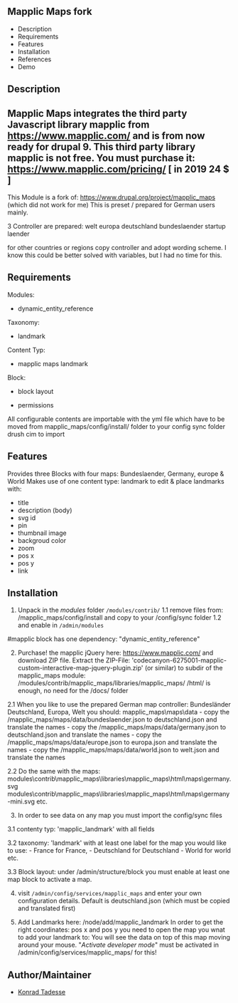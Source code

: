 Mapplic Maps fork
-----------------

* Description
* Requirements
* Features
* Installation
* References
* Demo

Description
------------
Mapplic Maps integrates the third party Javascript library mapplic from https://www.mapplic.com/
and is from now ready for drupal 9. This third party library mapplic is not free.
You must purchase it: https://www.mapplic.com/pricing/ [ in 2019 24 $ ]
--
This Module is a fork of: https://www.drupal.org/project/mapplic_maps (which did not work for me)
This is preset / prepared for German users mainly.

3 Controller are prepared:
welt
europa
deutschland
bundeslaender
startup laender

for other countries or regions copy controller and adopt wording scheme.
I know this could be better solved with variables, but I had no time for this.


Requirements
------------
Modules:
- dynamic_entity_reference

Taxonomy:
- landmark

Content Typ:
- mapplic maps landmark

Block:
- block layout

- permissions

All configurable contents are importable with the yml file
which have to be moved from mapplic_maps/config/install/ folder
to your config sync folder
drush cim to import


Features
------------
Provides three Blocks with four  maps: Bundeslaender, Germany, europe & World
Makes use of one content type: landmark to edit & place
landmarks with:

- title
- description (body)
- svg id
- pin
- thumbnail image
- backgroud color
- zoom
- pos x
- pos y
- link


Installation
------------

1. Unpack in the *modules* folder `/modules/contrib/`
  1.1 remove files from:   /mapplic_maps/config/install and copy to your /config/sync folder
  1.2 and enable in `/admin/modules`

#mapplic block has one dependency: "dynamic_entity_reference"

2. Purchase! the mapplic jQuery here: https://www.mapplic.com/ and download ZIP file.
Extract the ZIP-File: 'codecanyon-6275001-mapplic-custom-interactive-map-jquery-plugin.zip' (or similar)
to subdir of the mapplic_maps module:  /modules/contrib/mapplic_maps/libraries/mapplic_maps/
/html/ is enough, no need for the /docs/ folder

  2.1 When you like to use the prepared German map controller: Bundesländer Deutschland, Europa, Welt
  you should:
  mapplic_maps\maps\data
    - copy the /mapplic_maps/maps/data/bundeslaender.json to deutschland.json and translate the names
    - copy the /mapplic_maps/maps/data/germany.json to deutschland.json and translate the names
    - copy the /mapplic_maps/maps/data/europe.json to europa.json and translate the names
    - copy the /mapplic_maps/maps/data/world.json to welt.json and translate the names

  2.2 Do the same with the maps:
  modules\contrib\mapplic_maps\libraries\mapplic_maps\html\maps\germany.svg
  modules\contrib\mapplic_maps\libraries\mapplic_maps\html\maps\germany-mini.svg etc.

3. In order to see data on any map you must import the config/sync files

  3.1 contenty typ: 'mapplic_landmark' with all fields

  3.2 taxonomy:     'landmark'         with at least one label for the map you would like to use:
    - France for France,
    - Deutschland for Deutschland
    - World for world etc.

  3.3 Block layout:
  under /admin/structure/block you must enable at least one map block to activate a map.

4. visit `/admin/config/services/mapplic_maps` and enter your own configuration details.
  Default is deutschland.json (which must be copied and translated first)

5. Add Landmarks here: /node/add/mapplic_landmark
  In order to get the right coordinates: pos x and pos y you need to open the map you wnat to add your landmark to:
  You will see the data on top of this map moving around your mouse. "*Activate developer mode*" must be activated in /admin/config/services/mapplic_maps/ for this!

Author/Maintainer
-----------------

- [Konrad Tadesse](https://www.drupal.org/user/526656/)
